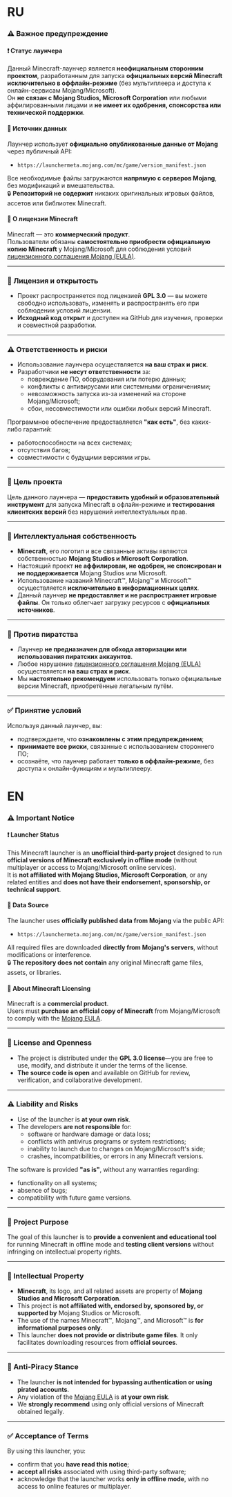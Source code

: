 # RU
### ⚠️ **Важное предупреждение**

#### ❗ Статус лаунчера  
Данный Minecraft-лаунчер является **неофициальным сторонним проектом**, разработанным для запуска **официальных версий Minecraft исключительно в оффлайн-режиме** (без мультиплеера и доступа к онлайн-сервисам Mojang/Microsoft).  
Он **не связан с Mojang Studios, Microsoft Corporation** или любыми аффилированными лицами и **не имеет их одобрения, спонсорства или технической поддержки**.

#### 📡 Источник данных  
Лаунчер использует **официально опубликованные данные от Mojang** через публичный API:
- `https://launchermeta.mojang.com/mc/game/version_manifest.json`

Все необходимые файлы загружаются **напрямую с серверов Mojang**, без модификаций и вмешательства.  
🔒 **Репозиторий не содержит** никаких оригинальных игровых файлов, ассетов или библиотек Minecraft.

#### 💾 О лицензии Minecraft  
Minecraft — это **коммерческий продукт**.  
Пользователи обязаны **самостоятельно приобрести официальную копию Minecraft** у Mojang/Microsoft для соблюдения условий [лицензионного соглашения Mojang (EULA)](https://www.minecraft.net/eula).

---

### 📜 Лицензия и открытость
- Проект распространяется под лицензией **GPL 3.0** — вы можете свободно использовать, изменять и распространять его при соблюдении условий лицензии.
- **Исходный код открыт** и доступен на GitHub для изучения, проверки и совместной разработки.

---

### ⚠️ Ответственность и риски
- Использование лаунчера осуществляется **на ваш страх и риск**.
- Разработчики **не несут ответственности** за:
  - повреждение ПО, оборудования или потерю данных;
  - конфликты с антивирусами или системными ограничениями;
  - невозможность запуска из-за изменений на стороне Mojang/Microsoft;
  - сбои, несовместимости или ошибки любых версий Minecraft.

Программное обеспечение предоставляется **"как есть"**, без каких-либо гарантий:
- работоспособности на всех системах;
- отсутствия багов;
- совместимости с будущими версиями игры.

---

### 🧠 Цель проекта
Цель данного лаунчера — **предоставить удобный и образовательный инструмент** для запуска Minecraft в офлайн-режиме и **тестирования клиентских версий** без нарушений интеллектуальных прав.

---

### 💼 Интеллектуальная собственность
- **Minecraft**, его логотип и все связанные активы являются собственностью **Mojang Studios и Microsoft Corporation**.
- Настоящий проект **не аффилирован, не одобрен, не спонсирован и не поддерживается** Mojang Studios или Microsoft.
- Использование названий Minecraft™, Mojang™ и Microsoft™ осуществляется **исключительно в информационных целях**.
- Данный лаунчер **не предоставляет и не распространяет игровые файлы**. Он только облегчает загрузку ресурсов с **официальных источников**.

---

### 🛑 Против пиратства
- Лаунчер **не предназначен для обхода авторизации или использования пиратских аккаунтов**.
- Любое нарушение [лицензионного соглашения Mojang (EULA)](https://www.minecraft.net/eula) осуществляется **на ваш страх и риск**.
- Мы **настоятельно рекомендуем** использовать только официальные версии Minecraft, приобретённые легальным путём.

---

### ✅ Принятие условий
Используя данный лаунчер, вы:
- подтверждаете, что **ознакомлены с этим предупреждением**;
- **принимаете все риски**, связанные с использованием стороннего ПО;
- осознаёте, что лаунчер работает **только в оффлайн-режиме**, без доступа к онлайн-функциям и мультиплееру.

# EN
### ⚠️ **Important Notice**

#### ❗ Launcher Status  
This Minecraft launcher is an **unofficial third-party project** designed to run **official versions of Minecraft exclusively in offline mode** (without multiplayer or access to Mojang/Microsoft online services).  
It is **not affiliated with Mojang Studios, Microsoft Corporation**, or any related entities and **does not have their endorsement, sponsorship, or technical support**.

#### 📡 Data Source  
The launcher uses **officially published data from Mojang** via the public API:
- `https://launchermeta.mojang.com/mc/game/version_manifest.json`

All required files are downloaded **directly from Mojang's servers**, without modifications or interference.  
🔒 **The repository does not contain** any original Minecraft game files, assets, or libraries.

#### 💾 About Minecraft Licensing  
Minecraft is a **commercial product**.  
Users must **purchase an official copy of Minecraft** from Mojang/Microsoft to comply with the [Mojang EULA](https://www.minecraft.net/eula).

---

### 📜 License and Openness
- The project is distributed under the **GPL 3.0 license**—you are free to use, modify, and distribute it under the terms of the license.  
- **The source code is open** and available on GitHub for review, verification, and collaborative development.

---


### ⚠️ Liability and Risks
- Use of the launcher is **at your own risk**.  
- The developers **are not responsible** for:  
  - software or hardware damage or data loss;  
  - conflicts with antivirus programs or system restrictions;  
  - inability to launch due to changes on Mojang/Microsoft's side;  
  - crashes, incompatibilities, or errors in any Minecraft versions.  

The software is provided **"as is"**, without any warranties regarding:  
- functionality on all systems;  
- absence of bugs;  
- compatibility with future game versions.  

---

### 🧠 Project Purpose  
The goal of this launcher is to **provide a convenient and educational tool** for running Minecraft in offline mode and **testing client versions** without infringing on intellectual property rights.  

---

### 💼 Intellectual Property  
- **Minecraft**, its logo, and all related assets are property of **Mojang Studios and Microsoft Corporation**.  
- This project is **not affiliated with, endorsed by, sponsored by, or supported by** Mojang Studios or Microsoft.  
- The use of the names Minecraft™, Mojang™, and Microsoft™ is **for informational purposes only**.  
- This launcher **does not provide or distribute game files**. It only facilitates downloading resources from **official sources**.  

---

### 🛑 Anti-Piracy Stance  
- The launcher **is not intended for bypassing authentication or using pirated accounts**.  
- Any violation of the [Mojang EULA](https://www.minecraft.net/eula) is **at your own risk**.  
- We **strongly recommend** using only official versions of Minecraft obtained legally.  

---

### ✅ Acceptance of Terms  
By using this launcher, you:  
- confirm that you **have read this notice**;  
- **accept all risks** associated with using third-party software;  
- acknowledge that the launcher works **only in offline mode**, with no access to online features or multiplayer.

